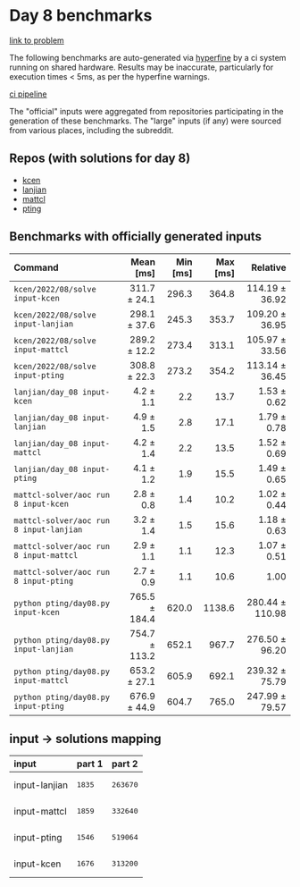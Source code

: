 # Day 8 benchmarks

[link to problem](http://adventofcode.com/2022/day/8)

The following benchmarks are auto-generated via [hyperfine](https://github.com/sharkdp/hyperfine) by a ci system running on shared hardware. Results may be inaccurate, particularly for execution times < 5ms, as per the hyperfine warnings.

[ci pipeline](http://ci.papercode.net:8080/teams/aoc2022/pipelines/aoc-compare-2022)

The "official" inputs were aggregated from repositories participating in the generation of these benchmarks. The "large" inputs (if any) were sourced from various places, including the subreddit.

## Repos (with solutions for day 8)


- [kcen](https://github.com/kcen/AdventOfCode)
- [lanjian](https://github.com/LanJian/aoc-2022)
- [mattcl](https://github.com/mattcl/aoc2022)
- [pting](https://github.com/pting/aoc2022)

## Benchmarks with officially generated inputs
| Command | Mean [ms] | Min [ms] | Max [ms] | Relative |
|:---|---:|---:|---:|---:|
| `kcen/2022/08/solve input-kcen` | 311.7 ± 24.1 | 296.3 | 364.8 | 114.19 ± 36.92 |
| `kcen/2022/08/solve input-lanjian` | 298.1 ± 37.6 | 245.3 | 353.7 | 109.20 ± 36.95 |
| `kcen/2022/08/solve input-mattcl` | 289.2 ± 12.2 | 273.4 | 313.1 | 105.97 ± 33.56 |
| `kcen/2022/08/solve input-pting` | 308.8 ± 22.3 | 273.2 | 354.2 | 113.14 ± 36.45 |
| `lanjian/day_08 input-kcen` | 4.2 ± 1.1 | 2.2 | 13.7 | 1.53 ± 0.62 |
| `lanjian/day_08 input-lanjian` | 4.9 ± 1.5 | 2.8 | 17.1 | 1.79 ± 0.78 |
| `lanjian/day_08 input-mattcl` | 4.2 ± 1.4 | 2.2 | 13.5 | 1.52 ± 0.69 |
| `lanjian/day_08 input-pting` | 4.1 ± 1.2 | 1.9 | 15.5 | 1.49 ± 0.65 |
| `mattcl-solver/aoc run 8 input-kcen` | 2.8 ± 0.8 | 1.4 | 10.2 | 1.02 ± 0.44 |
| `mattcl-solver/aoc run 8 input-lanjian` | 3.2 ± 1.4 | 1.5 | 15.6 | 1.18 ± 0.63 |
| `mattcl-solver/aoc run 8 input-mattcl` | 2.9 ± 1.1 | 1.1 | 12.3 | 1.07 ± 0.51 |
| `mattcl-solver/aoc run 8 input-pting` | 2.7 ± 0.9 | 1.1 | 10.6 | 1.00 |
| `python pting/day08.py input-kcen` | 765.5 ± 184.4 | 620.0 | 1138.6 | 280.44 ± 110.98 |
| `python pting/day08.py input-lanjian` | 754.7 ± 113.2 | 652.1 | 967.7 | 276.50 ± 96.20 |
| `python pting/day08.py input-mattcl` | 653.2 ± 27.1 | 605.9 | 692.1 | 239.32 ± 75.79 |
| `python pting/day08.py input-pting` | 676.9 ± 44.9 | 604.7 | 765.0 | 247.99 ± 79.57 |

## input -> solutions mapping
|input|part 1|part 2|
|:---|:---|:---|
|input-lanjian|<pre>1835</pre>|<pre>263670</pre>|
|input-mattcl|<pre>1859</pre>|<pre>332640</pre>|
|input-pting|<pre>1546</pre>|<pre>519064</pre>|
|input-kcen|<pre>1676</pre>|<pre>313200</pre>|

